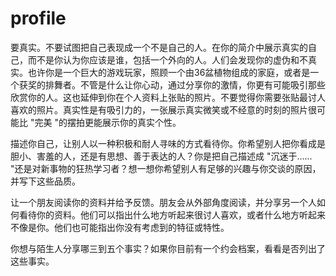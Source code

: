 
# profile

要真实。不要试图把自己表现成一个不是自己的人。在你的简介中展示真实的自己，而不是你认为你应该是谁，包括一个外向的人。人们会发现你的虚伪和不真实。也许你是一个巨大的游戏玩家，照顾一个由36盆植物组成的家庭，或者是一个获奖的排舞者。不管是什么让你心动，通过分享你的激情，你更有可能吸引那些欣赏你的人。这也延伸到你在个人资料上张贴的照片。不要觉得你需要张贴最讨人喜欢的照片。真实性是有吸引力的，一张展示真实微笑或不经意的时刻的照片很可能比 "完美 "的摆拍更能展示你的真实个性。

描述你自己，让别人以一种积极和耐人寻味的方式看待你。你希望别人把你看成是胆小、害羞的人，还是有思想、善于表达的人？你是把自己描述成 "沉迷于...... "还是对新事物的狂热学习者？想一想你希望别人有足够的兴趣与你交谈的原因，并写下这些品质。

让一个朋友阅读你的资料并给予反馈。朋友会从外部角度阅读，并分享另一个人如何看待你的资料。他们可以指出什么地方听起来很讨人喜欢，或者什么地方听起来不像是你。他们也可能指出你没有考虑到的特征或特性。

你想与陌生人分享哪三到五个事实？如果你目前有一个约会档案，看看是否列出了这些事实。

